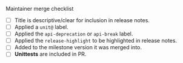 <!--
Thank you for pull request.

Below are items maintainers should consider when merging the PR. Feel free to suggest a `unit@` label or check-mark the others as appropriate.

-->
Maintainer merge checklist
* [ ] Title is descriptive/clear for inclusion in release notes.
* [ ] Applied a `unit@` label.
* [ ] Applied the `api-deprecation` or `api-break` label.
* [ ] Applied the `release-highlight` to be highlighted in release notes.
* [ ] Added to the milestone version it was merged into.
* [ ] **Unittests** are included in PR.
